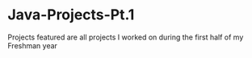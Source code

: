 # Java-Projects-Pt.1
Projects featured are all projects I worked on during the first half of my Freshman year
